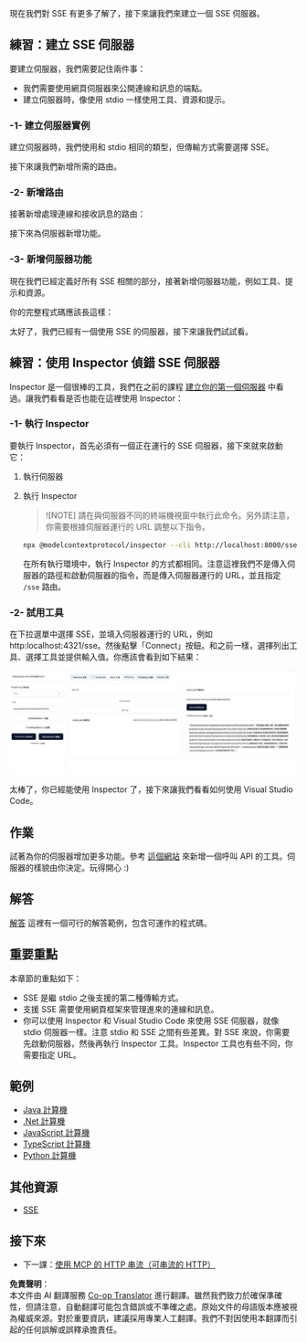 <!--
CO_OP_TRANSLATOR_METADATA:
{
  "original_hash": "d90ca3d326c48fab2ac0ebd3a9876f59",
  "translation_date": "2025-07-04T16:06:16+00:00",
  "source_file": "03-GettingStarted/05-sse-server/README.md",
  "language_code": "hk"
}
-->
現在我們對 SSE 有更多了解了，接下來讓我們來建立一個 SSE 伺服器。

## 練習：建立 SSE 伺服器

要建立伺服器，我們需要記住兩件事：

- 我們需要使用網頁伺服器來公開連線和訊息的端點。
- 建立伺服器時，像使用 stdio 一樣使用工具、資源和提示。

### -1- 建立伺服器實例

建立伺服器時，我們使用和 stdio 相同的類型，但傳輸方式需要選擇 SSE。

接下來讓我們新增所需的路由。

### -2- 新增路由

接著新增處理連線和接收訊息的路由：

接下來為伺服器新增功能。

### -3- 新增伺服器功能

現在我們已經定義好所有 SSE 相關的部分，接著新增伺服器功能，例如工具、提示和資源。

你的完整程式碼應該長這樣：

太好了，我們已經有一個使用 SSE 的伺服器，接下來讓我們試試看。

## 練習：使用 Inspector 偵錯 SSE 伺服器

Inspector 是一個很棒的工具，我們在之前的課程 [建立你的第一個伺服器](/03-GettingStarted/01-first-server/README.md) 中看過。讓我們看看是否也能在這裡使用 Inspector：

### -1- 執行 Inspector

要執行 Inspector，首先必須有一個正在運行的 SSE 伺服器，接下來就來啟動它：

1. 執行伺服器

1. 執行 Inspector

    > ![NOTE]
    > 請在與伺服器不同的終端機視窗中執行此命令。另外請注意，你需要根據伺服器運行的 URL 調整以下指令。

    ```sh
    npx @modelcontextprotocol/inspector --cli http://localhost:8000/sse --method tools/list
    ```

    在所有執行環境中，執行 Inspector 的方式都相同。注意這裡我們不是傳入伺服器的路徑和啟動伺服器的指令，而是傳入伺服器運行的 URL，並且指定 `/sse` 路由。

### -2- 試用工具

在下拉選單中選擇 SSE，並填入伺服器運行的 URL，例如 http:localhost:4321/sse。然後點擊「Connect」按鈕。和之前一樣，選擇列出工具、選擇工具並提供輸入值。你應該會看到如下結果：

![SSE Server running in inspector](../../../../translated_images/sse-inspector.d86628cc597b8fae807a31d3d6837842f5f9ee1bcc6101013fa0c709c96029ad.hk.png)

太棒了，你已經能使用 Inspector 了，接下來讓我們看看如何使用 Visual Studio Code。

## 作業

試著為你的伺服器增加更多功能。參考 [這個網站](https://api.chucknorris.io/) 來新增一個呼叫 API 的工具。伺服器的樣貌由你決定。玩得開心 :)

## 解答

[解答](./solution/README.md) 這裡有一個可行的解答範例，包含可運作的程式碼。

## 重要重點

本章節的重點如下：

- SSE 是繼 stdio 之後支援的第二種傳輸方式。
- 支援 SSE 需要使用網頁框架來管理進來的連線和訊息。
- 你可以使用 Inspector 和 Visual Studio Code 來使用 SSE 伺服器，就像 stdio 伺服器一樣。注意 stdio 和 SSE 之間有些差異。對 SSE 來說，你需要先啟動伺服器，然後再執行 Inspector 工具。Inspector 工具也有些不同，你需要指定 URL。

## 範例

- [Java 計算機](../samples/java/calculator/README.md)
- [.Net 計算機](../../../../03-GettingStarted/samples/csharp)
- [JavaScript 計算機](../samples/javascript/README.md)
- [TypeScript 計算機](../samples/typescript/README.md)
- [Python 計算機](../../../../03-GettingStarted/samples/python)

## 其他資源

- [SSE](https://developer.mozilla.org/en-US/docs/Web/API/Server-sent_events)

## 接下來

- 下一課：[使用 MCP 的 HTTP 串流（可串流的 HTTP）](../06-http-streaming/README.md)

**免責聲明**：  
本文件由 AI 翻譯服務 [Co-op Translator](https://github.com/Azure/co-op-translator) 進行翻譯。雖然我們致力於確保準確性，但請注意，自動翻譯可能包含錯誤或不準確之處。原始文件的母語版本應被視為權威來源。對於重要資訊，建議採用專業人工翻譯。我們不對因使用本翻譯而引起的任何誤解或誤釋承擔責任。